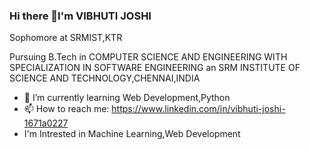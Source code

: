 ### Hi there 👋I'm VIBHUTI JOSHI
Sophomore at SRMIST,KTR
   
   Pursuing B.Tech in COMPUTER SCIENCE AND ENGINEERING WITH SPECIALIZATION IN SOFTWARE ENGINEERING
   an SRM INSTITUTE OF SCIENCE AND TECHNOLOGY,CHENNAI,INDIA
- 🌱 I’m currently learning Web Development,Python
- 📫 How to reach me: https://www.linkedin.com/in/vibhuti-joshi-1671a0227
-    I'm Intrested in Machine Learning,Web Development 
